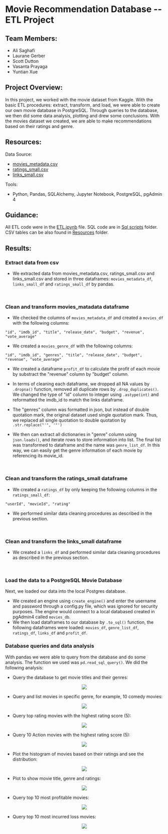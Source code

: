 # Movie Recommendation Database -- ETL Project

## Team Members:
* Ali Saghafi
* Laurane Gerber
* Scott Dutton
* Vasanta Prayaga
* Yuntian Xue

## Project Overview: 
In this project, we worked with the movie dataset from Kaggle. With the basic ETL procedures: extract, transform, and load, we were able to create our own movie database in PostgreSQL. Through queries to the database, we then did some data analysis, plotting and drew some conclusions. With the movies dataset we created, we are able to make recommendations based on their ratings and genre. 

## Resources:

Data Source:
* [movies_metadata.csv](https://www.kaggle.com/datasets/rounakbanik/the-movies-dataset?select=movies_metadata.csv)
* [ratings_small.csv](https://www.kaggle.com/datasets/rounakbanik/the-movies-dataset?select=ratings_small.csv)
* [links_small.csv](https://www.kaggle.com/datasets/rounakbanik/the-movies-dataset?select=links_small.csv)

Tools: 
- Python, Pandas, SQLAlchemy, Jupyter Notebook, PostgreSQL, pgAdmin 4

## Guidance:
All ETL code were in the [ETL.ipynb]() file. SQL code are in [Sql scripts](Resources/Sql%20scripts) folder. CSV tables can be also found in [Resources](Resources) folder. 

## Results:

### Extract data from csv
* We extracted data from movies_metadata.csv, ratings_small.csv and links_small.csv and stored in three dataframes: ```movies_metadata_df```, ```links_small_df``` and ```ratings_small_df``` by pandas. 
<br/>

### Clean and transform movies_matadata dataframe
* We checked the columns of ```movies_metadata_df``` and created a ```movies_df``` with the following columns: 
```
"id", "imdb_id", "title", "release_date", "budget", "revenue", "vote_average"
```
* We created a ```movies_genre_df``` with the following columns: 
```
"id", "imdb_id", "genres", "title", "release_date", "budget", "revenue", "vote_average"
```

* We created a dataframe ```profit_df``` to calculate the profit of each movie by substract the "revenue" column by "budget" column. 

* In terms of cleaning each dataframe, we dropped all NA values by ```.dropna()``` function, removed all duplicate rows by ```.drop_duplicates()```. We changed the type of "id" column to integer using ```.astype(int)``` and reformatted the imdb_id to match the links dataframe.
* The "genres" column was formatted in json, but instead of double quotation mark, the original dataset used single quotation mark. Thus, we replaced all single quotation to double quotation by ```.str.replace("'", '"') ```
* We then can extract all dictionaries in "genre" column using ```json.loads()```, and iterate rows to store information into list. The final list was transformed to dataframe and the name was ```genre_list_df```. In this way, we can easily get the genre information of each movie by referencing its movie_id. 

<br/>

### Clean and transform the ratings_small dataframe
* We created a ```ratings_df``` by only keeping the following columns in the ```ratings_small_df```:
```
"userId", "movieId", "rating"
```
* We performed similar data cleaning procedures as described in the previous section.

<br/>

### Clean and transform the links_small dataframe
* We created a ```links_df``` and performed similar data cleaning procedures as described in the previous section.

<br/>

### Load the data to a PostgreSQL Movie Database
Next, we loaded our data into the local Postgres database. 
* We created an engine using ```create_engine()``` and enter the username and password through a config.py file, which was ignored for security purposes. The engine would connect to a local databased created in pgAdmin4 called ```movies_db```.
* We then load dataframes to our database by ```.to_sql()``` function, the following dataframes were loaded: ```movies_df```, ```genre_list_df```, ```ratings_df```, ```links_df``` and ```profit_df```.

### Database queries and data analysis
With pandas we were able to query from the database and do some analysis. The function we used was ```pd.read_sql_query()```. We did the following analysis:
* Query the database to get movie titles and their genres:
<p align="center">
  <img src="Resources/Screenshot images/table1_movies title and genre.png"> 
</p>

* Query and list movies in specific genre, for example, 10 comedy movies:
<p align="center">
  <img src="Resources/Screenshot images/table2_comedy.png"> 
</p>

* Query top rating movies with the highest rating score (5):
<p align="center">
  <img src="Resources/Screenshot images/table3_rating5.png"> 
</p>

* Query 10 Action movies with the highest rating score (5):
<p align="center">
  <img src="Resources/Screenshot images/table4_rating5action.png"> 
</p>

* Plot the histogram of movies based on their ratings and see the distribution:
<p align="center">
  <img src="Resources/Plot Images/movies with rating 4 or greater.png"> 
</p>

* Plot to show movie title, genre and ratings:
<p align="center">
  <img src="Resources/Plot Images/title_genere_rating.png"> 
</p>

* Query top 10 most profitable movies:
<p align="center">
  <img src="Resources/Screenshot images/table5_most_profitable_movies.png"> 
</p>

* Query top 10 most incurred loss movies: 
 <p align="center">
  <img src="Resources/Screenshot images/table6_most_loss_movies.png"> 
</p>
<br/>
